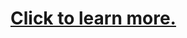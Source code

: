  # [Click to learn more.](https://www.idealistic.ai/github/reader/?path=.github/blob/main/products/ai_communication_tools.md)
